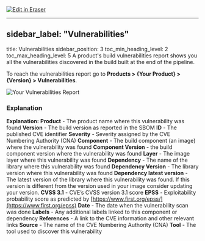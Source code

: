 <p><a target="_blank" href="https://app.eraser.io/workspace/0U9OVC1hI2V8f47dzJ0E" id="edit-in-eraser-github-link"><img alt="Edit in Eraser" src="https://firebasestorage.googleapis.com/v0/b/second-petal-295822.appspot.com/o/images%2Fgithub%2FOpen%20in%20Eraser.svg?alt=media&amp;token=968381c8-a7e7-472a-8ed6-4a6626da5501"></a></p>

---

## sidebar_label: "Vulnerabilities"
title: Vulnerabilities
sidebar_position: 3
toc_min_heading_level: 2
toc_max_heading_level: 5
A product's build vulnerabilities report shows you all the vulnerabilities discovered in the build built at the end of the pipeline.

To reach the vulnerabilities report go to **Products > {Your Product} > {Version} > Vulnerabilities**.

![Your Vulnerabilities Report](../../img/start/vulnerabilities-start.jpg "")

### Explanation
**Explanation:**
**Product** - The product name where this vulnerability was found
**Version** - The build version as reported in the SBOM
**ID** - The published CVE identifier
**Severity** - Severity assigned by the CVE Numbering Authority (CNA)
**Component** - The build component (an image) where the vulnerability was found
**Component Version** - the build component version where the vulnerability was found
**Layer** - The image layer where this vulnerability was found
**Dependency** - The name of the library where this vulnerability was found
**Dependency Version** - The library version where this vulnerability was found
**Dependency latest version** - The latest version of the library where this vulnerability was found. If this version is different from the version used in your image consider updating your version.
**CVSS 3.1** - CVE’s CVSS version 3.1 score
**EPSS** - Exploitability probability score as predicted by [﻿https://www.first.org/epss/](https://www.first.org/epss)
**Date** - The date when the vulnerability scan was done
**Labels** - Any additional labels linked to this component or dependency
**References** - A link to the CVE information and other relevant links
**Source** - The name of the CVE Numbering Authority (CNA)
**Tool** - The tool used to discover this vulnerability



<!--- Eraser file: https://app.eraser.io/workspace/0U9OVC1hI2V8f47dzJ0E --->